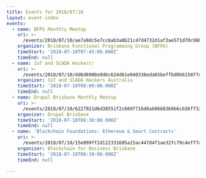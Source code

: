 ```yaml
---
title: Events for 2018/07/10
layout: event-index
events:
  - name: BFPG Monthly Meetup
    uri: >-
      /events/2018/07/10/ae7a9dc5e7cc6ab3a8b21c47d4732d1af3ae571d70c96b304f03670ddd891fb8
    organizer: Brisbane Functional Programming Group (BFPG)
    timeStart: '2018-07-10T07:45:00.000Z'
    timeEnd: null
  - name: IoT and SCADA Hackers!
    uri: >-
      /events/2018/07/10/dd6d8900a9d6c624d61e040336eda65beffbd0b615077c39d0989c7a789dcf73
    organizer: IoT and SCADA Hackers Australia
    timeStart: '2018-07-10T08:00:00.000Z'
    timeEnd: null
  - name: Drupal Brisbane Monthly Meetup
    uri: >-
      /events/2018/07/10/6227921d6d38551f2c609f716d8ab0668360b6cb36ff3263bdb63aee0d5a162c
    organizer: Drupal Brisbane
    timeStart: '2018-07-10T08:30:00.000Z'
    timeEnd: null
  - name: 'Blockchain Foundations: Ethereum & Smart Contracts'
    uri: >-
      /events/2018/07/10/15e099ff2d122331605a15ac447d4f1ae32fc79c4eff7ade1c68ec4746336ae0
    organizer: Blockchain for Business Brisbane
    timeStart: '2018-07-10T08:30:00.000Z'
    timeEnd: null

---
```

